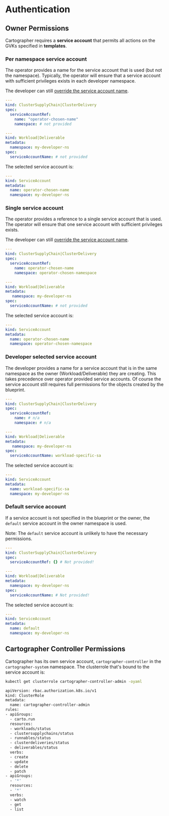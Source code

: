 # Authentication

## Owner Permissions

Cartographer requires a **service account** that permits all actions on the GVKs specified in **templates**. 

### Per namespace service account

The operator provides a name for the service account that is used (but not the namespace). Typically, the
operator will ensure that a service account with sufficient privileges exists in each developer namespace.

The developer can still [override the service account name](#developer-selects-the-name-of-a-service-account-in-their-namespace).

```yaml
---
kind: ClusterSupplyChain|ClusterDelivery
spec:
  serviceAccountRef:
    name: "operator-chosen-name"
    namespace: # not provided

---
kind: Workload|Deliverable
metadata:
  namespace: my-developer-ns
spec:
  serviceAccountName: # not provided
```

The selected service account is:

```yaml
---
kind: ServiceAccount
metadata:
  name: operator-chosen-name
  namespace: my-developer-ns
```

### Single service account

The operator provides a reference to a single service account that is used. The operator will
ensure that one service account with sufficient privileges exists.

The developer can still [override the service account name](#developer-selects-the-name-of-a-service-account-in-their-namespace).

```yaml
---
kind: ClusterSupplyChain|ClusterDelivery
spec:
  serviceAccountRef:
    name: operator-chosen-name
    namespace: operator-chosen-namespace

---
kind: Workload|Deliverable
metadata:
   namespace: my-developer-ns
spec:
  serviceAccountName: # not provided
```

The selected service account is:
```yaml
---
kind: ServiceAccount
metadata:
  name: operator-chosen-name
  namespace: operator-chosen-namespace
```

### Developer selected service account

The developer provides a name for a service account that is in the same namespace as the owner (Workload/Deliverable)
they are creating. This takes precedence over operator provided service accounts. Of course the service account 
still requires full permissions for the objects created by the blueprint.

```yaml
---
kind: ClusterSupplyChain|ClusterDelivery
spec:
  serviceAccountRef:
    name: # n/a
    namespace: # n/a

---
kind: Workload|Deliverable
metadata:
   namespace: my-developer-ns
spec:
  serviceAccountName: workload-specific-sa
```

The selected service account is:
```yaml
---
kind: ServiceAccount
metadata:
  name: workload-specific-sa
  namespace: my-developer-ns
```

### Default service account

If a service account is not specified in the blueprint or the owner, the `default` service account in the owner 
namespace is used.

Note: The `default` service account is unlikely to have the necessary permissions.

```yaml
---
kind: ClusterSupplyChain|ClusterDelivery
spec:
  serviceAccountRef: {} # Not provided!

---
kind: Workload|Deliverable
metadata:
  namespace: my-developer-ns
spec:
  serviceAccountName: # Not provided! 
```

The selected service account is:
```yaml
---
kind: ServiceAccount
metadata:
  name: default
  namespace: my-developer-ns
```

## Cartographer Controller Permissions
Cartographer has its own service account, `cartographer-controller` in the `cartographer-system` namespace. 
The clusterrole that's bound to the service account is:

```bash
kubectl get clusterrole cartographer-controller-admin -oyaml

apiVersion: rbac.authorization.k8s.io/v1
kind: ClusterRole
metadata:
  name: cartographer-controller-admin
rules:
- apiGroups:
  - carto.run
  resources:
  - workloads/status
  - clustersupplychains/status
  - runnables/status
  - clusterdeliveries/status
  - deliverables/status
  verbs:
  - create
  - update
  - delete
  - patch
- apiGroups:
  - '*'
  resources:
  - '*'
  verbs:
  - watch
  - get
  - list
```



